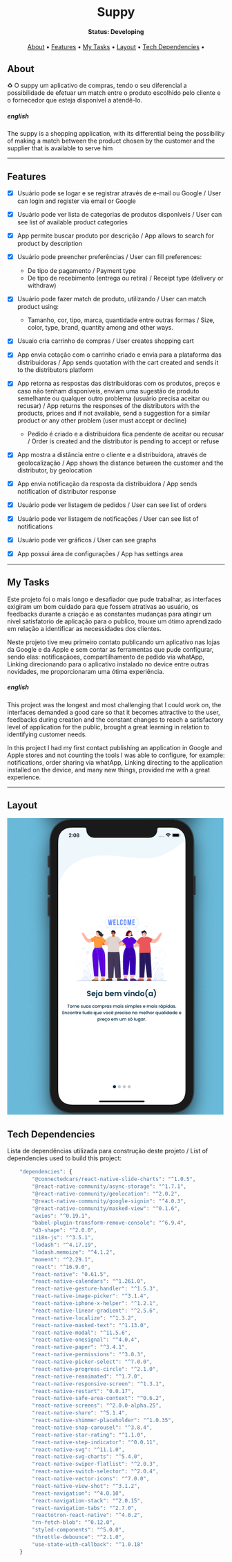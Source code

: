 <h1 align='center'>
Suppy
</h1>

<h4 align="center"> 
	 Status: Developing
</h4>

<p align="center">
 <a href="#about">About</a> •
 <a href="#features">Features</a> •
  <a href="#tech-stack">My Tasks</a> •
 <a href="#layout">Layout</a> • 
 <a href="#tech-stack">Tech Dependencies</a> •

</p>

## About

♻️ O suppy um aplicativo de compras, tendo o seu diferencial a possibilidade de efetuar um match entre o produto escolhido pelo cliente e o fornecedor que esteja disponível a atendê-lo.

##### english

The suppy is a shopping application, with its differential being the possibility of making a match between the product chosen by the customer and the supplier that is available to serve him

---

## Features

- [x] Usuário pode se logar e se registrar através de e-mail ou Google / User can login and register via email or Google
- [x] Usuário pode ver lista de categorias de produtos disponíveis / User can see list of available product categories
- [x] App permite buscar produto por descrição / App allows to search for product by description

- [x] Usuário pode preencher preferências / User can fill preferences:
  - De tipo de pagamento / Payment type
  - De tipo de recebimento (entrega ou retira) / Receipt type (delivery or withdraw)
- [x] Usuário pode fazer match de produto, utilizando / User can match product using:
  - Tamanho, cor, tipo, marca, quantidade entre outras formas / Size, color, type, brand, quantity among and other ways.
- [x] Usuaio cria carrinho de compras / User creates shopping cart
- [x] App envia cotação com o carrinho criado e envia para a plataforma das distribuidoras / App sends quotation with the cart created and sends it to the distributors platform
- [x] App retorna as respostas das distribuidoras com os produtos, preços e caso não tenham disponíveis, enviam uma sugestão de produto semelhante ou qualquer outro problema (usuário precisa aceitar ou recusar) / App returns the responses of the distributors with the products, prices and if not available, send a suggestion for a similar product or any other problem (user must accept or decline)
  - Pedido é criado e a distribuidora fica pendente de aceitar ou recusar / Order is created and the distributor is pending to accept or refuse
- [x] App mostra a distância entre o cliente e a distribuidora, através de geolocalização / App shows the distance between the customer and the distributor, by geolocation
- [x] App envia notificação da resposta da distribuidora / App sends notification of distributor response
- [x] Usuário pode ver listagem de pedidos / User can see list of orders
- [x] Usuário pode ver listagem de notificações / User can see list of notifications
- [x] Usuário pode ver gráficos / User can see graphs
- [x] App possui área de configurações / App has settings area

---

## My Tasks

Este projeto foi o mais longo e desafiador que pude trabalhar, as interfaces exigiram um bom cuidado para que fossem atrativas ao usuário, os feedbacks durante a criação e as constantes mudanças para atingir um nivel satisfatorio de aplicação para o publico, trouxe um ótimo aprendizado em relação a identificar as necessidades dos clientes.

Neste projeto tive meu primeiro contato publicando um aplicativo nas lojas da Google e da Apple e sem contar as ferramentas que pude configurar, sendo elas:
notificaçãoes, compartilhamento de pedido via whatApp, Linking direcionando para o aplicativo instalado no device entre outras novidades, me proporcionaram uma ótima experiência.

##### english

This project was the longest and most challenging that I could work on, the interfaces demanded a good care so that it becomes attractive to the user, feedbacks during creation and the constant changes to reach a satisfactory level of application for the public, brought a great learning in relation to identifying customer needs.

In this project I had my first contact publishing an application in Google and Apple stores and not counting the tools I was able to configure, for example:
notifications, order sharing via whatApp, Linking directing to the application installed on the device, and many new things, provided me with a great experience.

---

## Layout

![](gif-suppy.gif)

## Tech Dependencies

Lista de dependências utilizada para construção deste projeto / List of dependencies used to build this project:

```javascript
    "dependencies": {
        "@connectedcars/react-native-slide-charts": "^1.0.5",
        "@react-native-community/async-storage": "^1.7.1",
        "@react-native-community/geolocation": "^2.0.2",
        "@react-native-community/google-signin": "^4.0.3",
        "@react-native-community/masked-view": "^0.1.6",
        "axios": "^0.19.1",
        "babel-plugin-transform-remove-console": "^6.9.4",
        "d3-shape": "^2.0.0",
        "i18n-js": "^3.5.1",
        "lodash": "^4.17.19",
        "lodash.memoize": "^4.1.2",
        "moment": "^2.29.1",
        "react": "^16.9.0",
        "react-native": "0.61.5",
        "react-native-calendars": "^1.261.0",
        "react-native-gesture-handler": "^1.5.3",
        "react-native-image-picker": "^3.1.4",
        "react-native-iphone-x-helper": "^1.2.1",
        "react-native-linear-gradient": "^2.5.6",
        "react-native-localize": "^1.3.2",
        "react-native-masked-text": "^1.13.0",
        "react-native-modal": "^11.5.6",
        "react-native-onesignal": "^4.0.4",
        "react-native-paper": "^3.4.1",
        "react-native-permissions": "^3.0.3",
        "react-native-picker-select": "^7.0.0",
        "react-native-progress-circle": "^2.1.0",
        "react-native-reanimated": "^1.7.0",
        "react-native-responsive-screen": "^1.3.1",
        "react-native-restart": "0.0.17",
        "react-native-safe-area-context": "^0.6.2",
        "react-native-screens": "^2.0.0-alpha.25",
        "react-native-share": "^5.1.4",
        "react-native-shimmer-placeholder": "^1.0.35",
        "react-native-snap-carousel": "^3.8.4",
        "react-native-star-rating": "^1.1.0",
        "react-native-step-indicator": "^0.0.11",
        "react-native-svg": "^11.1.0",
        "react-native-svg-charts": "^5.4.0",
        "react-native-swiper-flatlist": "^2.0.3",
        "react-native-switch-selector": "^2.0.4",
        "react-native-vector-icons": "^7.0.0",
        "react-native-view-shot": "^3.1.2",
        "react-navigation": "^4.0.10",
        "react-navigation-stack": "^2.0.15",
        "react-navigation-tabs": "^2.7.0",
        "reactotron-react-native": "^4.0.2",
        "rn-fetch-blob": "^0.12.0",
        "styled-components": "^5.0.0",
        "throttle-debounce": "^2.1.0",
        "use-state-with-callback": "^1.0.18"
    }
```
